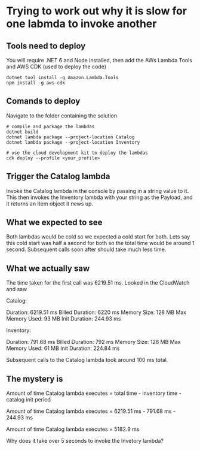 # Trying to work out why it is slow for one labmda to invoke another


## Tools need to deploy
You will require .NET 6 and Node installed, then add the AWs Lambda Tools and AWS CDK (used to deploy the code)
```
dotnet tool install -g Amazon.Lambda.Tools
npm install -g aws-cdk
```

## Comands to deploy
Navigate to the folder containing the solution
```
# compile and package the lambdas
dotnet build
dotnet lambda package --project-location Catalog
dotnet lambda package --project-location Inventory

# use the cloud development kit to deploy the lambdas
cdk deploy --profile <your_profile>
```

## Trigger the Catalog lambda
Invoke the Catalog lambda in the console by passing in a string value to it. This then invokes the Inventory lambda with your string as the Payload, and it returns an Item object it news up.

## What we expected to see
Both lambdas would be cold so we expected a cold start for both. Lets say this cold start was half a second for both so the total time would be around 1 second. Subsequent calls soon after should take much less time.

## What we actually saw
The time taken for the first call was 6219.51 ms.
Looked in the CloudWatch and saw

Catalog: 

Duration: 6219.51 ms  Billed Duration: 6220 ms  Memory Size: 128 MB  Max Memory Used: 93 MB  Init Duration: 244.93 ms

Inventory:

Duration: 791.68 ms  Billed Duration: 792 ms  Memory Size: 128 MB  Max Memory Used: 61 MB  Init Duration: 224.84 ms

Subsequent calls to the Catalog lambda took around 100 ms total.

## The mystery is
Amount of time Catalog lambda executes = total time - inventory time - catalog init period

Amount of time Catalog lambda executes = 6219.51 ms - 791.68 ms - 244.93 ms

Amount of time Catalog lambda executes = 5182.9 ms

Why does it take over 5 seconds to invoke the Invetory lambda?